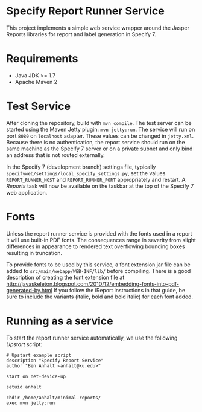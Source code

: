 # Specify Report Runner Service
This project implements a simple web service wrapper around the Jasper Reports libraries for report and label generation in Specify 7.

Requirements
============
* Java JDK >= 1.7
* Apache Maven 2 

Test Service
============
After cloning the repository, build with `mvn compile`. The test server can be started using the Maven Jetty plugin: `mvn jetty:run`. The service will run on port `8080` on `localhost` adapter. These values can be changed in `jetty.xml`. Because there is no authentication, the report service should run on the same machine as the Specify 7 server or on a private subnet and only bind an address that is not routed externally.

In the Specify 7 (development branch) settings file, typically `specifyweb/settings/local_specify_settings.py`, set the values `REPORT_RUNNER_HOST` and `REPORT_RUNNER_PORT` appropriately and restart. A *Reports* task will now be available on the taskbar at the top of the Specify 7 web application.

Fonts
=====
Unless the report runner service is provided with the fonts used in a report it will use built-in PDF fonts. The consequences range in severity from slight differences in appearance to rendered text overflowing bounding boxes resulting in truncation.

To provide fonts to be used by this service, a font extension jar file
can be added to `src/main/webapp/WEB-INF/lib/` before compiling. There
is a good description of creating the font extension file at
http://javaskeleton.blogspot.com/2010/12/embedding-fonts-into-pdf-generated-by.html
If you follow the iReport instructions in that guide, be sure to
include the variants (italic, bold and bold italic) for each font added. 

Running as a service
=====================
To start the report runner service automatically, we use the following *Upstart* script:
```
# Upstart example script
description "Specify Report Service"
author "Ben Anhalt <anhalt@ku.edu>"

start on net-device-up

setuid anhalt

chdir /home/anhalt/minimal-reports/
exec mvn jetty:run
```
